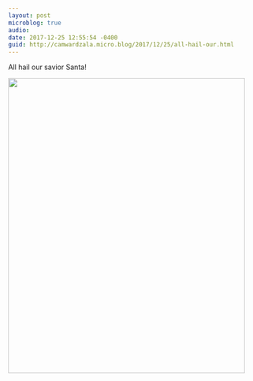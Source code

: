```yaml
---
layout: post
microblog: true
audio: 
date: 2017-12-25 12:55:54 -0400
guid: http://camwardzala.micro.blog/2017/12/25/all-hail-our.html
---
```

All hail our savior Santa!

<img src="http://camwardzala.com/uploads/2018/13e7fe1226.jpg" width="480" height="600" />
